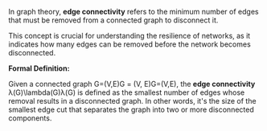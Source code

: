 In graph theory, **edge connectivity** refers to the minimum number of edges that must be removed from a connected graph to disconnect it. 

This concept is crucial for understanding the resilience of networks, as it indicates how many edges can be removed before the network becomes disconnected.

**Formal Definition:**

Given a connected graph G=(V,E)G = (V, E)G=(V,E), the **edge connectivity** λ(G)\lambda(G)λ(G) is defined as the smallest number of edges whose removal results in a disconnected graph. In other words, it's the size of the smallest edge cut that separates the graph into two or more disconnected components.

